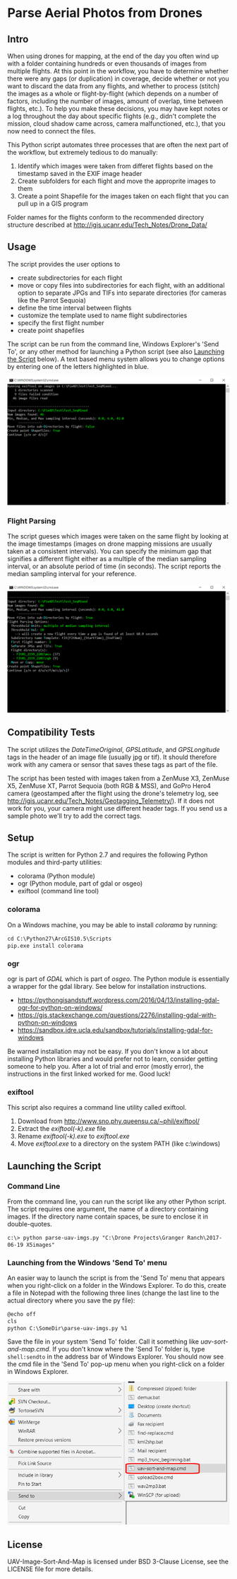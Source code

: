 # Parse Aerial Photos from Drones

## Intro

When using drones for mapping, at the end of the day you often wind up with a folder containing hundreds or even thousands of images from multiple flights. At this point in the workflow, you have to determine whether there were any gaps (or duplication) in coverage, decide whether or not you want to discard the data from any flights, and whether to process (stitch) the images as a whole or flight-by-flight (which depends on a number of factors, including the number of images, amount of overlap, time between flights, etc.). To help you make these decisions, you may have kept notes or a log throughout the day about specific flights (e.g., didn't complete the mission, cloud shadow came across, camera malfunctioned, etc.), that you now need to connect the files.

This Python script automates three processes that are often the next part of the workflow, but extremely tedious to do manually:

1. Identify which images were taken from differet flights based on the timestamp saved in the EXIF image header
1. Create subfolders for each flight and move the approprite images to them
1. Create a point Shapefile for the images taken on each flight that you can pull up in a GIS program

Folder names for the flights conform to the recommended directory structure described at <http://igis.ucanr.edu/Tech_Notes/Drone_Data/>

## Usage

The script provides the user options to

- create subdirectories for each flight
- move or copy files into subdirectories for each flight, with an additional option to separate JPGs and TIFs into separate directories (for cameras like the Parrot Sequoia)
- define the time interval between flights
- customize the template used to name flight subdirectories
- specify the first flight number
- create point shapefiles

The script can be run from the command line, Windows Explorer's 'Send To', or any other method for launching a Python script (see also [Launching the Script](#launching-the-script) below). A text based menu system allows you to change options by entering one of the letters highlighted in blue. 

![command window 01](images/cmd_window01.png)

### Flight Parsing

The script gueses which images were taken on the same flight by looking at the image timestamps (images on drone mapping missions are usually taken at a consistent intervals). You can specify the minimum gap that signifies a different flight either as a multiple of the median sampling interval, or an absolute period of time (in seconds). The script reports the median sampling interval for your reference.

![command window 02](images/cmd_window02.png)

## Compatibility Tests

The script utilizes the *DateTimeOriginal*, *GPSLatitude*, and *GPSLongitude* tags in the header of an image file (usually jpg or tif). It should therefore work with any camera or sensor that saves these tags as part of the file. 

The script has been tested with images taken from a ZenMuse X3, ZenMuse X5, ZenMuse XT, Parrot Sequoia (both RGB & MSS), and GoPro Hero4 camera (geostamped after the flight using the drone's telemetry log, see <http://igis.ucanr.edu/Tech_Notes/Geotagging_Telemetry/>). If it does not work for you, your camera might use different header tags. If you send us a sample photo we'll try to add the correct tags.

## Setup

The script is written for Python 2.7 and requires the following Python modules and third-party utilities: 

- colorama (Python module)
- ogr (Python module, part of gdal or osgeo)
- exiftool (command line tool)

### colorama

On a Windows machine, you may be able to install *colorama* by running:

```
cd C:\Python27\ArcGIS10.5\Scripts
pip.exe install colorama
```

### ogr

ogr is part of *GDAL* which is part of *osgeo*. The Python module is essentially a wrapper for the gdal library. See below for installation instructions.

 - <https://pythongisandstuff.wordpress.com/2016/04/13/installing-gdal-ogr-for-python-on-windows/>
 - <https://gis.stackexchange.com/questions/2276/installing-gdal-with-python-on-windows>
 - <https://sandbox.idre.ucla.edu/sandbox/tutorials/installing-gdal-for-windows>

Be warned installation may not be easy. If you don't know a lot about installing Python libraries and would prefer not to learn, consider getting someone to help you. After a lot of trial and error (mostly error), the instructions in the first linked worked for me. Good luck!

### exiftool

This script also requires a command line utility called exiftool.

1. Download from <http://www.sno.phy.queensu.ca/~phil/exiftool/>
1. Extract the *exiftool(-k).exe* file
1. Rename *exiftool(-k).exe* to *exiftool.exe*
1. Move *exiftool.exe* to a directory on the system PATH (like c:\windows)

## Launching the Script

### Command Line

From the command line, you can run the script like any other Python script. The script requires one argument, the name of a directory containing images. If the directory name contain spaces, be sure to enclose it in double-quotes.

```
c:\> python parse-uav-imgs.py "C:\Drone Projects\Granger Ranch\2017-06-19 X5images"
```

### Launching from the Windows 'Send To' menu 

An easier way to launch the script is from the 'Send To' menu that appears when you right-click on a folder in the Windows Explorer. To do this, create a file in Notepad with the following three lines (change the last line to the actual directory where you save the py file):

```
@echo off
cls
python C:\SomeDir\parse-uav-imgs.py %1
```

Save the file in your system 'Send To' folder. Call it something like *uav-sort-and-map.cmd*. If you don't know where the 'Send To' folder is, type `shell:sendto` in the address bar of Windows Explorer. You should now see the cmd file in the 'Send To' pop-up menu when you right-click on a folder in Windows Explorer.

![send-to](images/sendto.png)

## License

UAV-Image-Sort-And-Map is licensed under BSD 3-Clause License, see the LICENSE file for more details.


